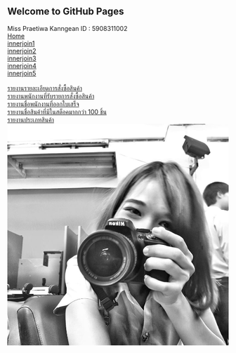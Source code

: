 ## Welcome to GitHub Pages

Miss Praetiwa Kanngean ID : 5908311002 <br>
[Home](https://praetiwa.000webhostapp.com/webmaster/menu02sub.php) <br>
[innerjoin1](https://praetiwa.000webhostapp.com/webmaster/innerjoin1.php)  <br>
[innerjoin2](https://praetiwa.000webhostapp.com/webmaster/innerjoin2.php)  <br>
[innerjoin3](https://praetiwa.000webhostapp.com/webmaster/innerjoin3.php) <br>
[innerjoin4](https://praetiwa.000webhostapp.com/webmaster/innerjoin4.php) <br>
[innerjoin5](https://praetiwa.000webhostapp.com/webmaster/innerjoin5.php)  <br> <br>
[รายงานรายละเอียดการสั่งซื้อสินค้า](https://praetiwa.000webhostapp.com/webmaster/join_where1.php)  <br>
[รายงานพนักงานที่รับรายการสั่งซื้อสินค้า](https://praetiwa.000webhostapp.com/webmaster/join_where2.php)  <br> 
[รายงานชื่อพนักงานที่ออกใบเสร็จ](https://praetiwa.000webhostapp.com/webmaster/join_where3.php)  <br>
[รายงานชื่อสินค้าที่มีในสต็อคมากกว่า 100 ชิ้น](https://praetiwa.000webhostapp.com/webmaster/join_where4.php)  <br>
[รายงานประเภทสินค้า](https://praetiwa.000webhostapp.com/webmaster/join_where5.php)   <br>
<img src="mm.jpg">


